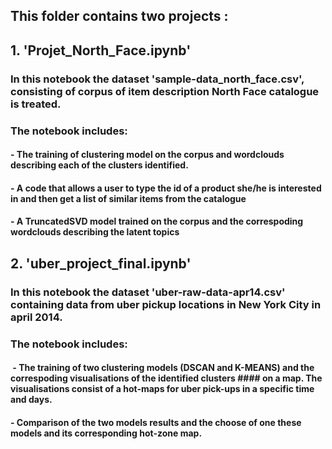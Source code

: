 ## This folder contains two projects :

## 1. 'Projet_North_Face.ipynb'

   ### In this notebook the dataset 'sample-data_north_face.csv', consisting of corpus of item description North Face catalogue is treated.

 ### The notebook includes:

   #### -   The training of clustering model on the corpus and wordclouds describing each of the clusters identified.
     
   #### -   A code that allows a user to type the id of a product she/he is interested in and then get a list of similar items from the catalogue
     
   #### -  A TruncatedSVD model trained on the corpus and the correspoding wordclouds describing the latent topics
  
## 2. 'uber_project_final.ipynb'

   ### In this notebook the dataset 'uber-raw-data-apr14.csv' containing data from uber pickup locations in New York City in april 2014.

   ### The notebook includes:

   ####  -  The training of two clustering models (DSCAN and K-MEANS) and the correspoding visualisations of the identified clusters #### on a map. The visualisations consist of a hot-maps for uber pick-ups in a specific time and days.
   
   #### -  Comparison of the two models results and the choose of one these models and its corresponding hot-zone map.
